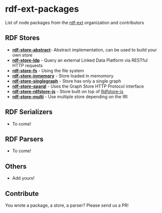 # rdf-ext-packages
List of node packages from the [rdf-ext](https://github.com/rdf-ext) organization and contributors

## RDF Stores

- [**rdf-store-abstract**](https://npm.im/rdf-store-abstract)- Abstract implementation, can be used to build your own store
- [**rdf-store-ldp**](https://npm.im/rdf-store-ldp) - Query an external Linked Data Platform via RESTful HTTP requests
- [**rdf-store-fs**](https://npm.im/rdf-store-fs) - Using the file system
- [**rdf-store-inmemory**](https://npm.im/rdf-store-inmemory) - Store loaded in memomory
- [**rdf-store-singlegraph**](https://npm.im/rdf-store-singlegraph) - Store has only a single graph
- [**rdf-store-sparql**](https://npm.im/rdf-store-sparql) - Uses the Graph Store HTTP Protocol interface
- [**rdf-store-rdfstore-js**](https://npm.im/rdf-store-rdfstore-js) - Store built on top of [Rdfstore-js](https://github.com/antoniogarrote/rdfstore-js)
- [**rdf-store-multi**](https://npm.im/rdf-store-multi) - Use multiple store depending on the IRI

## RDF Serializers

- To come!

## RDF Parsers
- To come!

## Others
- Add yours!



## Contribute

You wrote a package, a store, a parser? Please send us a PR!
